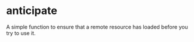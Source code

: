 # anticipate
A simple function to ensure that a remote resource has loaded before you try to use it.
